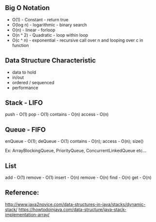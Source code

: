 Big O Notation
--------------

* O(1) - Constant - return true
* O(log n) - logarithmic - binary search
* O(n) - linear - forloop
* O(n ^ 2) - Quadratic - loop within loop
* O(c ^ n) - exponential - recursive call over n and looping over c in function


Data Structure Characteristic 
------------------------------
- data to hold
- in/out
- ordered / sequenced
- performance


Stack - LIFO
------------
push - O(1)
pop - O(1)
contains - O(n)
access - O(n)


Queue - FIFO
------------
enQueue - O(1);
deQueue - O(1)
contains - O(n);
access - O(n);
size()

Ex: ArrayBlockingQueue, PriorityQueue, ConcurrentLinkedQueue etc...

List
----
add - O(1)
remove - O(1)
insert - O(n)
remove - O(n)
find - O(n)
get - O(n)

Reference:
----------
http://www.java2novice.com/data-structures-in-java/stacks/dynamic-stack/
https://howtodoinjava.com/data-structure/java-stack-implementation-array/












